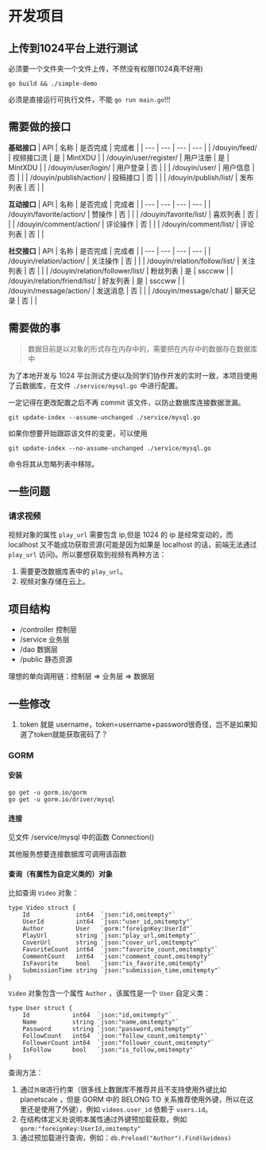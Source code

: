 # 开发项目

## 上传到1024平台上进行测试
必须要一个文件夹一个文件上传，不然没有权限(1024真不好用)

```shell
go build && ./simple-demo
```
必须是直接运行可执行文件，不能 `go run main.go`!!!

## 需要做的接口
**基础接口**
| API | 名称 | 是否完成 | 完成者 |
| --- | --- | --- | --- |
| /douyin/feed/ | 视频接口流 | 是 | MintXDU |
| /douyin/user/register/ | 用户注册 | 是 | MintXDU |
| /douyin/user/login/ | 用户登录 | 否 |  |
| /douyin/user/ | 用户信息 | 否 |  |
| /douyin/publish/action/ | 投稿接口 | 否 |  |
| /douyin/publish/list/ | 发布列表 | 否 |  |

**互动接口**
| API | 名称 | 是否完成 | 完成者 |
| --- | --- | --- | --- |
| /douyin/favorite/action/ | 赞操作 | 否 |  |
| /douyin/favorite/list/ | 喜欢列表 | 否 |  |
| /douyin/comment/action/ | 评论操作 | 否 |  |
| /douyin/comment/list/ | 评论列表 | 否 |  |

**社交接口**
| API | 名称 | 是否完成 | 完成者 |
| --- | --- | --- | --- |
| /douyin/relation/action/ | 关注操作 | 否 |  |
| /douyin/relation/follow/list/ | 关注列表 | 否 |  |
| /douyin/relation/follower/list/ | 粉丝列表 | 是 | ssccww |
| /douyin/relation/friend/list/ | 好友列表 | 是 | ssccww |
| /douyin/message/action/ | 发送消息 | 否 |  |
| /douyin/message/chat/ | 聊天记录 | 否 |  |

## 需要做的事
>数据目前是以对象的形式存在内存中的，需要把在内存中的数据存在数据库中

为了本地开发与 1024 平台测试方便以及同学们协作开发的实时一致，本项目使用了云数据库，在文件 `./service/mysql.go `中进行配置。

一定记得在更改配置之后不再 commit 该文件，以防止数据库连接数据泄漏。

```
git update-index --assume-unchanged ./service/mysql.go
```

如果你想要开始跟踪该文件的变更，可以使用
```
git update-index --no-assume-unchanged ./service/mysql.go
```
命令将其从忽略列表中移除。

## 一些问题
### 请求视频
视频对象的属性 `play_url` 需要包含 ip,但是 1024 的 ip 是经常变动的，而 localhost 又不能成功获取资源(可能是因为如果是 localhost 的话，前端无法通过 `play_url` 访问)。所以要想获取到视频有两种方法：
1. 需要更改数据库表中的 `play_url`。
2. 视频对象存储在云上。

## 项目结构
- /controller 控制层
- /service    业务层
- /dao        数据层
- /public     静态资源

理想的单向调用链：控制层 => 业务层 => 数据层

## 一些修改
1. token 就是 username，token=username+password很奇怪，岂不是如果知道了token就能获取密码了？

### GORM
#### 安装
```
go get -u gorm.io/gorm
go get -u gorm.io/driver/mysql
```
#### 连接
见文件 /service/mysql 中的函数 Connection()

其他服务想要连接数据库可调用该函数

#### 查询（有属性为自定义类的）对象
比如查询 `Video` 对象：
```
type Video struct {
	Id             int64  `json:"id,omitempty"`
	UserId         int64  `json:"user_id,omitempty"`
	Author         User   `gorm:"foreignKey:UserId"`
	PlayUrl        string `json:"play_url,omitempty"`
	CoverUrl       string `json:"cover_url,omitempty"`
	FavoriteCount  int64  `json:"favorite_count,omitempty"`
	CommentCount   int64  `json:"comment_count,omitempty"`
	IsFavorite     bool   `json:"is_favorite,omitempty"`
	SubmissionTime string `json:"submission_time,omitempty"`
}
```
`Video` 对象包含一个属性 `Author` ，该属性是一个 `User` 自定义类：
```
type User struct {
	Id            int64  `json:"id,omitempty"`
	Name          string `json:"name,omitempty"`
	Password      string `json:"password,omitempty"`
	FollowCount   int64  `json:"follow_count,omitempty"`
	FollowerCount int64  `json:"follower_count,omitempty"`
	IsFollow      bool   `json:"is_follow,omitempty"`
}
```
查询方法：
1. 通过`外键`进行约束（很多线上数据库不推荐并且不支持使用外键比如 planetscale ，但是 GORM 中的 BELONG TO 关系推荐使用外键，所以在这里还是使用了外键），例如 `videos.user_id` 依赖于 `users.id`。
2. 在结构体定义处说明本属性通过外键预加载获取，例如`gorm:"foreignKey:UserId,omitempty"`
3. 通过预加载进行查询，例如：`db.Preload("Author").Find(&videos)`
